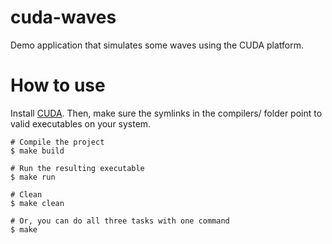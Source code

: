 cuda-waves
==========

Demo application that simulates some waves using the CUDA platform.

How to use
==========

Install [CUDA](http://www.nvidia.com/object/cuda_home_new.html). Then, make sure the symlinks in the compilers/ folder point to valid executables on your system.

```
# Compile the project
$ make build

# Run the resulting executable
$ make run

# Clean 
$ make clean

# Or, you can do all three tasks with one command
$ make
```
